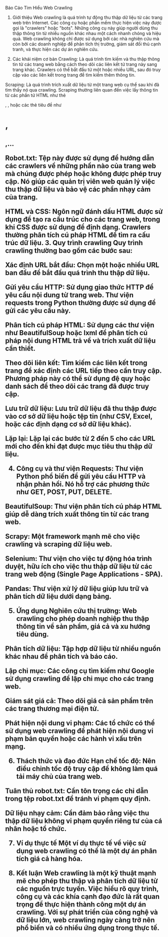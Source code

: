 Báo Cáo Tìm Hiểu Web Crawling
1. Giới thiệu
Web crawling là quá trình tự động thu thập dữ liệu từ các trang web trên Internet. Các công cụ hoặc phần mềm thực hiện việc này được gọi là "crawlers" hoặc "bots". Những công cụ này giúp người dùng thu thập thông tin từ nhiều nguồn khác nhau một cách nhanh chóng và hiệu quả. Web crawling không chỉ được sử dụng bởi các nhà nghiên cứu mà còn bởi các doanh nghiệp để phân tích thị trường, giám sát đối thủ cạnh tranh, và thực hiện các dự án nghiên cứu.

2. Các khái niệm cơ bản
Crawling: Là quá trình tìm kiếm và thu thập thông tin từ các trang web bằng cách theo dõi các liên kết từ trang này sang trang khác. Crawlers có thể bắt đầu từ một hoặc nhiều URL, sau đó truy cập vào các liên kết trong trang để tìm kiếm thêm thông tin.


Scraping: Là quá trình trích xuất dữ liệu từ một trang web cụ thể sau khi đã tìm thấy nó qua crawling. Scraping thường liên quan đến việc lấy thông tin từ các phần tử HTML như thẻ <div>, <table>, hoặc các thẻ tiêu đề như <h1>, <h2>,...


Robot.txt: Tệp này được sử dụng để hướng dẫn các crawlers về những phần nào của trang web mà chúng được phép hoặc không được phép truy cập. Nó giúp các quản trị viên web quản lý việc thu thập dữ liệu và bảo vệ các phần nhạy cảm của trang.


HTML và CSS: Ngôn ngữ đánh dấu HTML được sử dụng để tạo ra cấu trúc cho các trang web, trong khi CSS được sử dụng để định dạng. Crawlers thường phân tích cú pháp HTML để tìm ra cấu trúc dữ liệu.
3. Quy trình crawling
Quy trình crawling thường bao gồm các bước sau:

Xác định URL bắt đầu: Chọn một hoặc nhiều URL ban đầu để bắt đầu quá trình thu thập dữ liệu.

Gửi yêu cầu HTTP: Sử dụng giao thức HTTP để yêu cầu nội dung từ trang web. Thư viện requests trong Python thường được sử dụng để gửi các yêu cầu này.



Phân tích cú pháp HTML: Sử dụng các thư viện như BeautifulSoup hoặc lxml để phân tích cú pháp nội dung HTML trả về và trích xuất dữ liệu cần thiết.

Theo dõi liên kết: Tìm kiếm các liên kết trong trang để xác định các URL tiếp theo cần truy cập. Phương pháp này có thể sử dụng đệ quy hoặc danh sách để theo dõi các trang đã được truy cập.

Lưu trữ dữ liệu: Lưu trữ dữ liệu đã thu thập được vào cơ sở dữ liệu hoặc tệp tin (như CSV, Excel, hoặc các định dạng cơ sở dữ liệu khác).

Lặp lại: Lặp lại các bước từ 2 đến 5 cho các URL mới cho đến khi đạt được mục tiêu thu thập dữ liệu.

4. Công cụ và thư viện
Requests: Thư viện Python phổ biến để gửi yêu cầu HTTP và nhận phản hồi. Nó hỗ trợ các phương thức như GET, POST, PUT, DELETE.

BeautifulSoup: Thư viện phân tích cú pháp HTML giúp dễ dàng trích xuất thông tin từ các trang web.



Scrapy: Một framework mạnh mẽ cho việc crawling và scraping dữ liệu web.


Selenium: Thư viện cho việc tự động hóa trình duyệt, hữu ích cho việc thu thập dữ liệu từ các trang web động (Single Page Applications - SPA).

Pandas: Thư viện xử lý dữ liệu giúp lưu trữ và phân tích dữ liệu dưới dạng bảng.

5. Ứng dụng
Nghiên cứu thị trường: Web crawling cho phép doanh nghiệp thu thập thông tin về sản phẩm, giá cả và xu hướng tiêu dùng.


Phân tích dữ liệu: Tập hợp dữ liệu từ nhiều nguồn khác nhau để phân tích và báo cáo.

Lập chỉ mục: Các công cụ tìm kiếm như Google sử dụng crawling để lập chỉ mục cho các trang web.

Giám sát giá cả: Theo dõi giá cả sản phẩm trên các trang thương mại điện tử.

Phát hiện nội dung vi phạm: Các tổ chức có thể sử dụng web crawling để phát hiện nội dung vi phạm bản quyền hoặc các hành vi xấu trên mạng.

6. Thách thức và đạo đức
Hạn chế tốc độ: Nên điều chỉnh tốc độ truy cập để không làm quá tải máy chủ của trang web.

Tuân thủ robot.txt: Cần tôn trọng các chỉ dẫn trong tệp robot.txt để tránh vi phạm quy định.

Dữ liệu nhạy cảm: Cần đảm bảo rằng việc thu thập dữ liệu không vi phạm quyền riêng tư của cá nhân hoặc tổ chức.

7. Ví dụ thực tế
Một ví dụ thực tế về việc sử dụng web crawling có thể là một dự án phân tích giá cả hàng hóa.



8. Kết luận
Web crawling là một kỹ thuật mạnh mẽ cho phép thu thập và phân tích dữ liệu từ các nguồn trực tuyến. Việc hiểu rõ quy trình, công cụ và các khía cạnh đạo đức là rất quan trọng để thực hiện thành công một dự án crawling. Với sự phát triển của công nghệ và dữ liệu lớn, web crawling ngày càng trở nên phổ biến và có nhiều ứng dụng trong thực tế.

